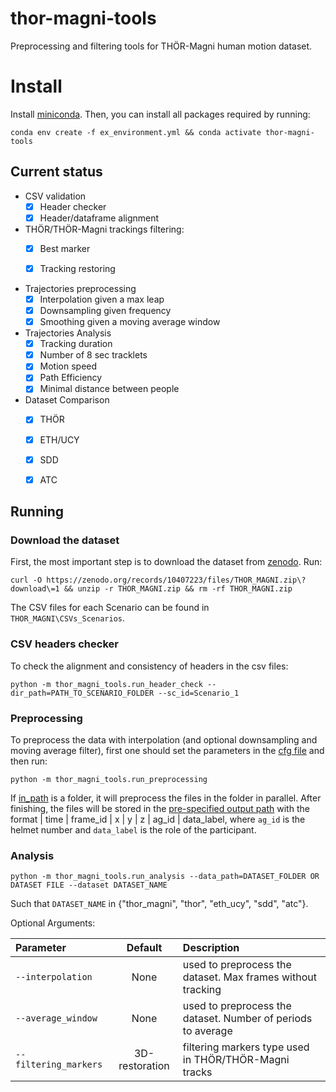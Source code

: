 # thor-magni-tools
Preprocessing and filtering tools for THÖR-Magni human motion dataset.


# Install

Install [miniconda](http://docs.conda.io/en/latest/miniconda.html). Then, you can install all packages required by running:

```
conda env create -f ex_environment.yml && conda activate thor-magni-tools
```


## Current status

* CSV validation
  * [x] Header checker
  * [x] Header/dataframe alignment

* THÖR/THÖR-Magni trackings filtering:
  * [x] Best marker
  * [x] Tracking restoring 


* Trajectories preprocessing
  * [x] Interpolation given a max leap
  * [x] Downsampling given frequency
  * [x] Smoothing given a moving average window  

* Trajectories Analysis
  * [x] Tracking duration 
  * [x] Number of 8 sec tracklets
  * [x] Motion speed
  * [x] Path Efficiency
  * [x] Minimal distance between people

* Dataset Comparison
  * [x] THÖR
  * [x] ETH/UCY
  * [x] SDD
  * [x] ATC


## Running

### Download the dataset

First, the most important step is to download the dataset from [zenodo](10.5281/zenodo.10407222).
Run:

```
curl -O https://zenodo.org/records/10407223/files/THOR_MAGNI.zip\?download\=1 && unzip -r THOR_MAGNI.zip && rm -rf THOR_MAGNI.zip
```

The CSV files for each Scenario can be found in `THOR_MAGNI\CSVs_Scenarios`.


### CSV headers checker

To check the alignment and consistency of headers in the csv files:

```
python -m thor_magni_tools.run_header_check --dir_path=PATH_TO_SCENARIO_FOLDER --sc_id=Scenario_1
```

### Preprocessing


To preprocess the data with interpolation (and optional downsampling and moving average filter), first one should set the parameters in the [cfg file](https://github.com/tmralmeida/thor-magni-tools/blob/main/thor_magni_tools/preprocessing/cfg.yaml) and then run:

```
python -m thor_magni_tools.run_preprocessing 
```

If [in_path](https://github.com/tmralmeida/thor-magni-tools/blob/main/thor_magni_tools/preprocessing/cfg.yaml#L1) is a folder, it will preprocess the files in the folder in parallel. 
After finishing, the files will be stored in the [pre-specified output path](https://github.com/tmralmeida/thor-magni-tools/blob/main/thor_magni_tools/preprocessing/cfg.yaml#L2) with the 
format | time | frame_id | x | y | z | ag_id | data_label, where `ag_id` is the helmet number and `data_label` is the role of the participant.


### Analysis

```
python -m thor_magni_tools.run_analysis --data_path=DATASET_FOLDER OR DATASET FILE --dataset DATASET_NAME 
```

Such that `DATASET_NAME` in {"thor_magni", "thor", "eth_ucy", "sdd", "atc"}.

Optional Arguments:

| Parameter                 | Default       | Description   |	
| :------------------------ |:-------------:| :-------------|
| `--interpolation` 	        |	None          |used to preprocess the dataset. Max frames without tracking |
| `--average_window` 	        |	None          |used to preprocess the dataset. Number of periods to average |
| `--filtering_markers` 	    |	3D-restoration          |filtering markers type used in THÖR/THÖR-Magni tracks |
